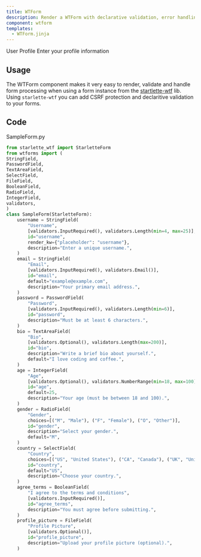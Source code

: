```yaml
---
title: WTForm
description: Render a WTForm with declarative validation, error handling and csrf protection.
component: wtform
templates:
  - WTForm.jinja
---
```


<Card className="m-10">
  <CardHeader>
    <CardTitle>User Profile</CardTitle>
    <CardDescription>Enter your profile information</CardDescription>
  </CardHeader>
  <CardContent>
    <div
        id="wtform"
        hx-get="/demo/wtform"
        hx-trigger="load"
    >
    </div>
  </CardContent>
</Card>



<Prose>

## Usage

</Prose>

<IncludeTemplate template="examples/wtform.html"/>

<Prose>

The WTForm component makes it very easy to render, validate and handle form processing when using a form instance from  the [startlette-wtf](https://github.com/kubetail-org/starlette-wtf) lib. 
Using `starlette-wtf` you can add CSRF protection and declaritive validation to your forms.

## Code
</Prose>

<IncludeComponents :components="{{ metadata.templates }}" />

SampleForm.py

```python
from starlette_wtf import StarletteForm
from wtforms import (
StringField,
PasswordField,
TextAreaField,
SelectField,
FileField,
BooleanField,
RadioField,
IntegerField,
validators,
)
class SampleForm(StarletteForm):
    username = StringField(
        "Username",
        [validators.InputRequired(), validators.Length(min=4, max=25)],
        id="username",
        render_kw={"placeholder": "username"},
        description="Enter a unique username.",
    )
    email = StringField(
        "Email",
        [validators.InputRequired(), validators.Email()],
        id="email",
        default="example@example.com",
        description="Your primary email address.",
    )
    password = PasswordField(
        "Password",
        [validators.InputRequired(), validators.Length(min=6)],
        id="password",
        description="Must be at least 6 characters.",
    )
    bio = TextAreaField(
        "Bio",
        [validators.Optional(), validators.Length(max=200)],
        id="bio",
        description="Write a brief bio about yourself.",
        default="I love coding and coffee.",
    )
    age = IntegerField(
        "Age",
        [validators.Optional(), validators.NumberRange(min=18, max=100)],
        id="age",
        default=25,
        description="Your age (must be between 18 and 100).",
    )
    gender = RadioField(
        "Gender",
        choices=[("M", "Male"), ("F", "Female"), ("O", "Other")],
        id="gender",
        description="Select your gender.",
        default="M",
    )
    country = SelectField(
        "Country",
        choices=[("US", "United States"), ("CA", "Canada"), ("UK", "United Kingdom")],
        id="country",
        default="US",
        description="Choose your country.",
    )
    agree_terms = BooleanField(
        "I agree to the terms and conditions",
        [validators.InputRequired()],
        id="agree_terms",
        description="You must agree before submitting.",
    )
    profile_picture = FileField(
        "Profile Picture",
        [validators.Optional()],
        id="profile_picture",
        description="Upload your profile picture (optional).",
    )
```


